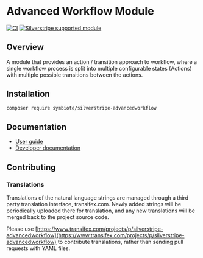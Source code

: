 # Advanced Workflow Module

[![CI](https://github.com/symbiote/silverstripe-advancedworkflow/actions/workflows/ci.yml/badge.svg)](https://github.com/symbiote/silverstripe-advancedworkflow/actions/workflows/ci.yml)
[![Silverstripe supported module](https://img.shields.io/badge/silverstripe-supported-0071C4.svg)](https://www.silverstripe.org/software/addons/silverstripe-commercially-supported-module-list/)

## Overview

A module that provides an action / transition approach to workflow, where a
single workflow process is split into multiple configurable states (Actions)
with multiple possible transitions between the actions.

## Installation

```sh
composer require symbiote/silverstripe-advancedworkflow
```

## Documentation
 - [User guide](docs/en/userguide/index.md)
 - [Developer documentation](docs/en/index.md)

## Contributing

### Translations

Translations of the natural language strings are managed through a third party translation interface, transifex.com. Newly added strings will be periodically uploaded there for translation, and any new translations will be merged back to the project source code.

Please use [https://www.transifex.com/projects/p/silverstripe-advancedworkflow](https://www.transifex.com/projects/p/silverstripe-advancedworkflow) to contribute translations, rather than sending pull requests with YAML files.
